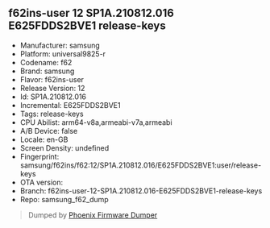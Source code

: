 ## f62ins-user 12 SP1A.210812.016 E625FDDS2BVE1 release-keys
- Manufacturer: samsung
- Platform: universal9825-r
- Codename: f62
- Brand: samsung
- Flavor: f62ins-user
- Release Version: 12
- Id: SP1A.210812.016
- Incremental: E625FDDS2BVE1
- Tags: release-keys
- CPU Abilist: arm64-v8a,armeabi-v7a,armeabi
- A/B Device: false
- Locale: en-GB
- Screen Density: undefined
- Fingerprint: samsung/f62ins/f62:12/SP1A.210812.016/E625FDDS2BVE1:user/release-keys
- OTA version: 
- Branch: f62ins-user-12-SP1A.210812.016-E625FDDS2BVE1-release-keys
- Repo: samsung_f62_dump


>Dumped by [Phoenix Firmware Dumper](https://github.com/DroidDumps/phoenix_firmware_dumper)
